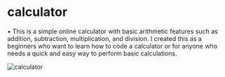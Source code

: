 # calculator

• This is a simple online calculator with basic arithmetic features such as addition, subtraction, multiplication,
and division. I created this as a beginners who want to learn how to code a calculator or for anyone who needs
a quick and easy way to perform basic calculations.

![calculator](https://github.com/ankitrajput16/Calculator/assets/100374153/225ea236-7f90-4845-925c-fbe7fa6a9163)


